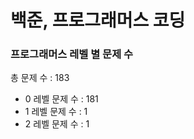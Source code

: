 # 백준, 프로그래머스 코딩
### 프로그래머스 레벨 별 문제 수
총 문제 수 : 183
- 0 레벨 문제 수 : 181
- 1 레벨 문제 수 : 1
- 2 레벨 문제 수 : 1

